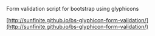 Form validation script for bootstrap using glyphicons

[http://sunfinite.github.io/bs-glyphicon-form-validation/](http://sunfinite.github.io/bs-glyphicon-form-validation/)



